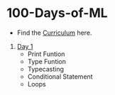 # 100-Days-of-ML
 - Find the [Curriculum](https://github.com/ShankarDhandapani/100-Days-of-ML/blob/master/Curriculum.md) here.

 1. [Day 1](https://github.com/ShankarDhandapani/100-Days-of-ML/blob/master/Day001.ipynb)
    * Print Funtion
    * Type Funtion 
    * Typecasting
    * Conditional Statement
    * Loops